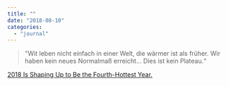 ```yaml
---
title: ""
date: "2018-08-10"
categories: 
  - "journal"
---
```


> "Wit leben nicht einfach in einer Welt, die wärmer ist als früher. Wir haben kein neues Normalmaß erreicht... Dies ist kein Plateau.“

[2018 Is Shaping Up to Be the Fourth-Hottest Year.](https://nyti.ms/2Ol1TVF)
